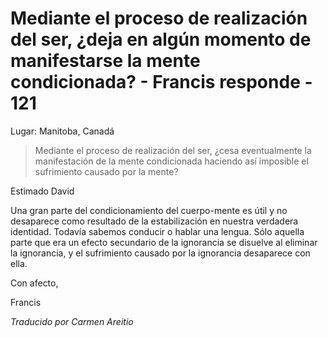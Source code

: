 # Mediante el proceso de realización del ser, ¿deja en algún momento de manifestarse la mente condicionada? - Francis responde - 121

Lugar: Manitoba, Canadá

>Mediante el proceso de realización del ser, ¿cesa eventualmente la manifestación de la mente condicionada haciendo así imposible el sufrimiento causado por la mente?

Estimado David

Una gran parte del condicionamiento del cuerpo-mente es útil y no desaparece como resultado de la estabilización en nuestra verdadera identidad. Todavía sabemos conducir o hablar una lengua. Sólo aquella parte que era un efecto secundario de la ignorancia se disuelve al eliminar la ignorancia, y el sufrimiento causado por la ignorancia desaparece con ella.

Con afecto,

Francis

_Traducido por Carmen Areitio_

